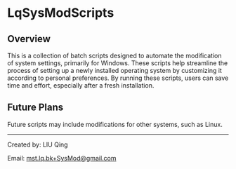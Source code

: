 # LqSysModScripts

## Overview

This is a collection of batch scripts designed to automate the modification of system settings, primarily for Windows. These scripts help streamline the process of setting up a newly installed operating system by customizing it according to personal preferences. By running these scripts, users can save time and effort, especially after a fresh installation.


## Future Plans

Future scripts may include modifications for other systems, such as Linux.

---
Created by: LIU Qing

Email: mst.lq.bk+SysMod@gmail.com
